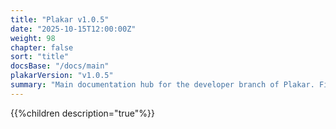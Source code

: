 ```yaml
---
title: "Plakar v1.0.5"
date: "2025-10-15T12:00:00Z"
weight: 98
chapter: false
sort: "title"
docsBase: "/docs/main"
plakarVersion: "v1.0.5"
summary: "Main documentation hub for the developer branch of Plakar. Find guides, references, and resources for developers working with Plakar."
---
```


{{%children description="true"%}}

